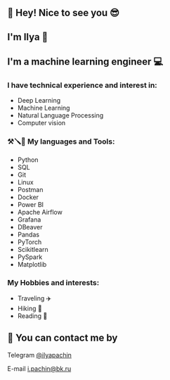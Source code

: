 


## 🚀 Hey! Nice to see you 😎
## I'm Ilya 🙂
## I'm a machine learning engineer 💻

### I have technical experience and interest in:
* Deep Learning
* Machine Learning
* Natural Language Processing
* Computer vision

### ⚒️🪛🔧 My languages and Tools:
* Python
* SQL
* Git
* Linux
* Postman
* Docker
* Power BI
* Apache Airflow
* Grafana
* DBeaver
* Pandas
* PyTorch
* Scikitlearn
* PySpark
* Matplotlib

### My Hobbies and interests: 
* Traveling ✈️
* Hiking 🌄
* Reading 📖

## 🔗 You can contact me by

Telegram [@ilyapachin](https://t.me/ilyapachin)

E-mail [i.pachin@bk.ru](mailto:i.pachin@bk.ru)
